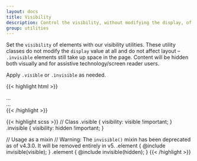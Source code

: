 ```yaml
---
layout: docs
title: Visibility
description: Control the visibility, without modifying the display, of elements with visibility utilities.
group: utilities
---
```


Set the `visibility` of elements with our visibility utilities. These utility classes do not modify the `display` value at all and do not affect layout – `.invisible` elements still take up space in the page. Content will be hidden both visually and for assistive technology/screen reader users.

Apply `.visible` or `.invisible` as needed.

{{< highlight html >}}
<div class="visible">...</div>
<div class="invisible">...</div>
{{< /highlight >}}

{{< highlight scss >}}
// Class
.visible {
  visibility: visible !important;
}
.invisible {
  visibility: hidden !important;
}

// Usage as a mixin
// Warning: The `invisible()` mixin has been deprecated as of v4.3.0. It will be removed entirely in v5.
.element {
  @include invisible(visible);
}
.element {
  @include invisible(hidden);
}
{{< /highlight >}}
